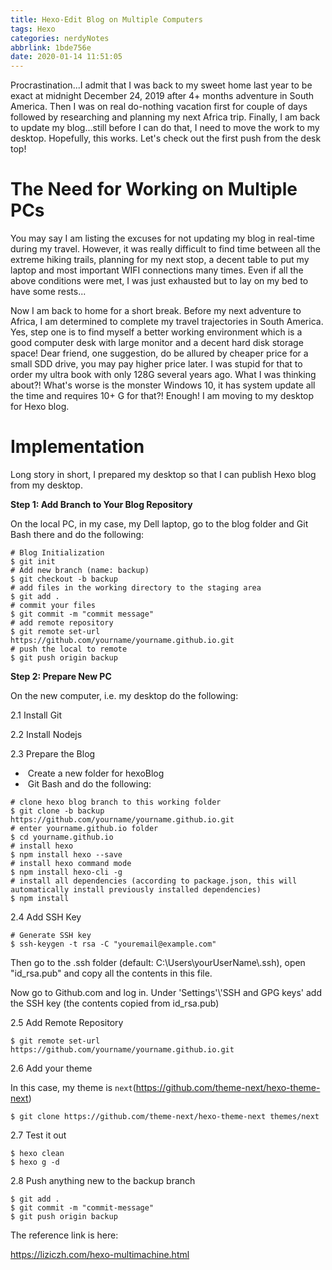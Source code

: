```yaml
---
title: Hexo-Edit Blog on Multiple Computers
tags: Hexo
categories: nerdyNotes
abbrlink: 1bde756e
date: 2020-01-14 11:51:05
---
```


Procrastination...I admit that I was back to my sweet home last year to be exact at midnight December 24, 2019 after 4+ months adventure in South America. Then I was on real do-nothing vacation first for couple of days followed by researching and planning my next Africa trip. Finally, I am back to update my blog...still before I can do that, I need to move the work to my desktop. Hopefully, this works. Let's check out the first push from the desk top!

<!-- more -->

# The Need for Working on Multiple PCs

You may say I am listing the excuses for not updating my blog in real-time during my travel. However, it was really difficult to find time between all the extreme hiking trails,  planning for my next stop, a decent table to put my laptop and most important WIFI connections many times.  Even if all the above conditions were met, I was just exhausted but to lay on my bed to have some rests...

Now I am back to home for a short break. Before my next adventure to Africa, I am determined to complete my travel trajectories in South America. Yes, step one is to find myself a better working environment which is a good computer desk with large monitor and a decent hard disk storage space! Dear friend, one suggestion, do be allured by cheaper price for a small SDD drive, you may pay higher price later. I was stupid for that to order my ultra book with only 128G several years ago. What I was thinking about?! What's worse is the monster Windows 10, it has system update all the time and requires 10+ G for that?! Enough! I am moving to my desktop for Hexo blog.

# Implementation 

Long story in short, I prepared my desktop so that I can publish Hexo blog from my desktop. 

**Step 1: Add Branch to Your Blog Repository**  

On the local PC, in my case, my Dell laptop, go to the blog folder and Git Bash there and do the following:

```
# Blog Initialization
$ git init  
# Add new branch (name: backup)
$ git checkout -b backup  
# add files in the working directory to the staging area
$ git add .  
# commit your files
$ git commit -m "commit message"  
# add remote repository
$ git remote set-url https://github.com/yourname/yourname.github.io.git
# push the local to remote
$ git push origin backup
```

**Step 2: Prepare New PC**

On the new computer, i.e. my desktop do the following:

2.1 Install Git

2.2 Install Nodejs

2.3 Prepare the Blog

- ​      Create a new folder for hexoBlog 
- ​      Git Bash and do the following:

```
# clone hexo blog branch to this working folder
$ git clone -b backup https://github.com/yourname/yourname.github.io.git
# enter yourname.github.io folder
$ cd yourname.github.io
# install hexo
$ npm install hexo --save
# install hexo command mode
$ npm install hexo-cli -g
# install all dependencies (according to package.json, this will automatically install previously installed dependencies)
$ npm install
```

2.4 Add SSH Key

```
# Generate SSH key
$ ssh-keygen -t rsa -C "youremail@example.com"
```

Then go to the .ssh folder (default: C:\\Users\\yourUserName\\.ssh), open "id_rsa.pub" and copy all the contents in this file.

Now go to Github.com and log in. Under 'Settings'\\'SSH and GPG keys' add the SSH key (the contents copied from id_rsa.pub)

2.5 Add Remote Repository

```
$ git remote set-url  https://github.com/yourname/yourname.github.io.git
```

2.6 Add your theme

In this case, my theme is `next`(https://github.com/theme-next/hexo-theme-next)

```
$ git clone https://github.com/theme-next/hexo-theme-next themes/next
```

2.7 Test it out

```
$ hexo clean
$ hexo g -d
```

2.8 Push anything new to the backup branch

```
$ git add .
$ git commit -m "commit-message"
$ git push origin backup
```

The reference link is here:

https://liziczh.com/hexo-multimachine.html





